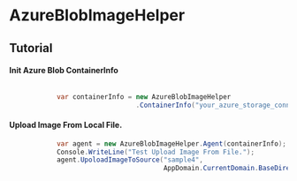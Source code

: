 # AzureBlobImageHelper

Tutorial
----

#### Init Azure Blob ContainerInfo
```C#

            var containerInfo = new AzureBlobImageHelper
                                .ContainerInfo("your_azure_storage_connectionstring", "blob_container_name");

```

#### Upload Image From Local File.
```C#
            var agent = new AzureBlobImageHelper.Agent(containerInfo);
            Console.WriteLine("Test Upload Image From File.");
            agent.UpoloadImageToSource("sample4", 
                                       AppDomain.CurrentDomain.BaseDirectory + "sample.png", "PROJECT1");
            
```
